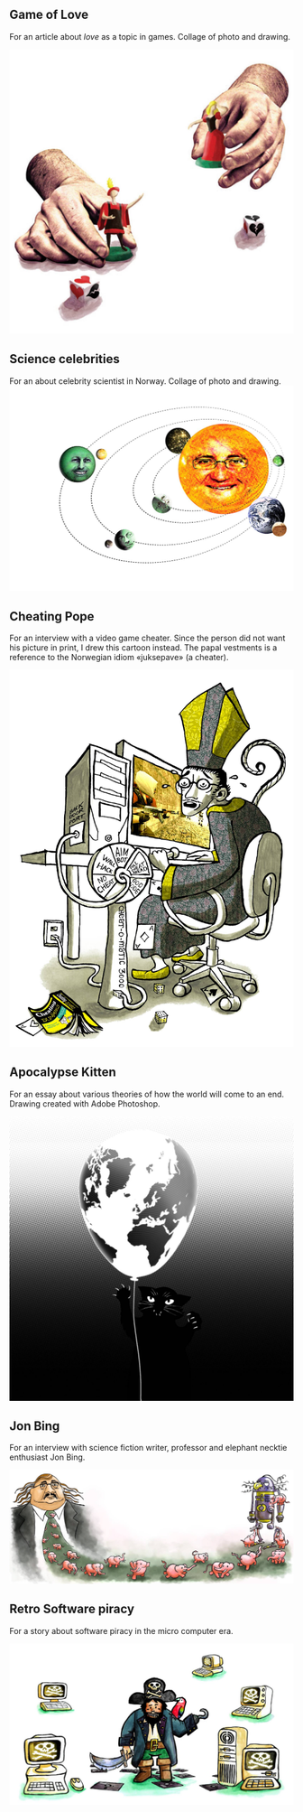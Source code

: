 <!-- vim: set ft=markdown spl=en spell :-->
## Game of Love
For an article about *love* as a topic in games. Collage of photo and drawing.

![game of love](game_of_love.jpg)

## Science celebrities
For an about celebrity scientist in Norway. Collage of photo and drawing.
![astro](26-kult-astroillustrasjon2_HL.jpg)

## Cheating Pope
For an interview with a video game cheater. Since the person did not want his
picture in print, I drew this cartoon instead. The papal vestments is a
reference to the Norwegian idiom «juksepave» (a cheater).

![cheating pope](juksepave.jpg)
## Apocalypse Kitten
For an essay about various theories of how the world will come to an end.
Drawing created with Adobe Photoshop.

![apocalypse cat](apokalypse-katt.jpg)

## Jon Bing
For an interview with science fiction writer, professor and elephant necktie
enthusiast Jon Bing.

![jon bing](jon_bing_portrett.jpg)

## Retro Software piracy
For a story about software piracy in the micro computer era.

![retro software piracy](piratkopiering.jpg)
